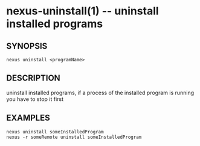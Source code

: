 # nexus-uninstall(1) -- uninstall installed programs

## SYNOPSIS

    nexus uninstall <programName>
    
## DESCRIPTION

uninstall installed programs, if a process of the installed program is running
you have to stop it first

## EXAMPLES

    nexus uninstall someInstalledProgram
    nexus -r someRemote uninstall someInstalledProgram
